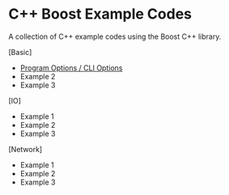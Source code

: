 # C++ Boost Example Codes

A collection of C++ example codes using the Boost C++ library. 

[Basic]
* [Program Options / CLI Options](https://github.com/sachin-handiekar/boost-examples/tree/master/ProgramOptions)
* Example 2
* Example 3

[IO]
* Example 1
* Example 2
* Example 3


[Network]

* Example 1
* Example 2
* Example 3

